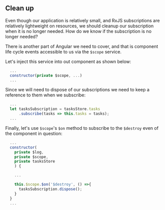 ## Clean up

Even though our application is relatively small, and RxJS subscriptions are relatively lightweight on resources, we should cleanup our subscription when it is no longer needed. How do we know if the subscription is no longer needed?

There is another part of Angular we need to cover, and that is component life cycle events accessible to us via the `$scope` service.

Let's inject this service into out component as shown below:

```javascript
  ...
  constructor(private $scope, ...)
  ...
```

Since we will need to dispose of our subscriptions we need to keep a reference to them when we subscribe:

```javascript
  ...
  let tasksSubscription = tasksStore.tasks
      .subscribe(tasks => this.tasks = tasks);
  ...
```

Finally, let's use `$scope`'s `$on` method to subscribe to the `$destroy` even of the component in question:

```javascript
  ...
  constructor(
    private $log,
    private $scope,
    private tasksStore
    ) {

    ...

    this.$scope.$on('$destroy', () =>{
      tasksSubscription.dispose();
    }
  }
  ...
```

